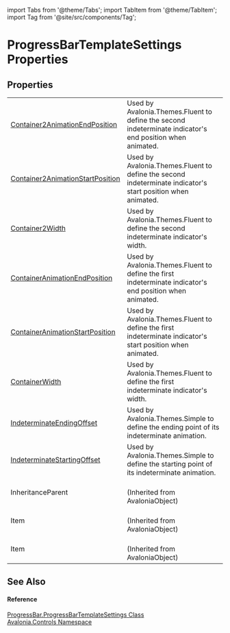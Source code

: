 import Tabs from '@theme/Tabs'; 
import TabItem from '@theme/TabItem'; 
import Tag from '@site/src/components/Tag'; 

# ProgressBarTemplateSettings Properties




## Properties
<table>
<tr>
<td><a href="P_Avalonia_Controls_ProgressBar_ProgressBarTemplateSettings_Container2AnimationEndPosition">Container2AnimationEndPosition</a></td>
<td>Used by Avalonia.Themes.Fluent to define the second indeterminate indicator's end position when animated.</td>
</tr>
<tr>
<td><a href="P_Avalonia_Controls_ProgressBar_ProgressBarTemplateSettings_Container2AnimationStartPosition">Container2AnimationStartPosition</a></td>
<td>Used by Avalonia.Themes.Fluent to define the second indeterminate indicator's start position when animated.</td>
</tr>
<tr>
<td><a href="P_Avalonia_Controls_ProgressBar_ProgressBarTemplateSettings_Container2Width">Container2Width</a></td>
<td>Used by Avalonia.Themes.Fluent to define the second indeterminate indicator's width.</td>
</tr>
<tr>
<td><a href="P_Avalonia_Controls_ProgressBar_ProgressBarTemplateSettings_ContainerAnimationEndPosition">ContainerAnimationEndPosition</a></td>
<td>Used by Avalonia.Themes.Fluent to define the first indeterminate indicator's end position when animated.</td>
</tr>
<tr>
<td><a href="P_Avalonia_Controls_ProgressBar_ProgressBarTemplateSettings_ContainerAnimationStartPosition">ContainerAnimationStartPosition</a></td>
<td>Used by Avalonia.Themes.Fluent to define the first indeterminate indicator's start position when animated.</td>
</tr>
<tr>
<td><a href="P_Avalonia_Controls_ProgressBar_ProgressBarTemplateSettings_ContainerWidth">ContainerWidth</a></td>
<td>Used by Avalonia.Themes.Fluent to define the first indeterminate indicator's width.</td>
</tr>
<tr>
<td><a href="P_Avalonia_Controls_ProgressBar_ProgressBarTemplateSettings_IndeterminateEndingOffset">IndeterminateEndingOffset</a></td>
<td>Used by Avalonia.Themes.Simple to define the ending point of its indeterminate animation.</td>
</tr>
<tr>
<td><a href="P_Avalonia_Controls_ProgressBar_ProgressBarTemplateSettings_IndeterminateStartingOffset">IndeterminateStartingOffset</a></td>
<td>Used by Avalonia.Themes.Simple to define the starting point of its indeterminate animation.</td>
</tr>
<tr>
<td>InheritanceParent</td>
<td><br />(Inherited from AvaloniaObject)</td>
</tr>
<tr>
<td>Item</td>
<td><br />(Inherited from AvaloniaObject)</td>
</tr>
<tr>
<td>Item</td>
<td><br />(Inherited from AvaloniaObject)</td>
</tr>
</table>

## See Also


#### Reference
<a href="T_Avalonia_Controls_ProgressBar_ProgressBarTemplateSettings">ProgressBar.ProgressBarTemplateSettings Class</a>  
<a href="N_Avalonia_Controls">Avalonia.Controls Namespace</a>  
